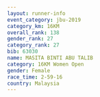 ```yaml
---
layout: runner-info 
event_category: jbu-2019 
category_km: 16KM  
overall_rank: 138
gender_rank: 27
category_rank: 27
bib: 63030
name: MASITA BINTI ABU TALIB
category: 16KM Women Open
gender: Female
race_time: 2-59-16
country: Malaysia
---
```

